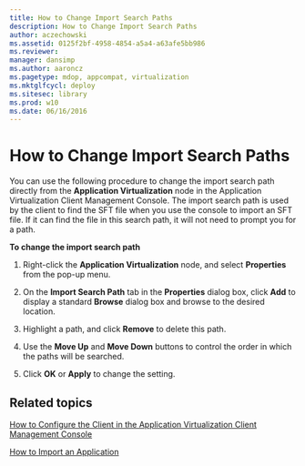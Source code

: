 ```yaml
---
title: How to Change Import Search Paths
description: How to Change Import Search Paths
author: aczechowski
ms.assetid: 0125f2bf-4958-4854-a5a4-a63afe5bb986
ms.reviewer: 
manager: dansimp
ms.author: aaroncz
ms.pagetype: mdop, appcompat, virtualization
ms.mktglfcycl: deploy
ms.sitesec: library
ms.prod: w10
ms.date: 06/16/2016
---
```



# How to Change Import Search Paths


You can use the following procedure to change the import search path directly from the **Application Virtualization** node in the Application Virtualization Client Management Console. The import search path is used by the client to find the SFT file when you use the console to import an SFT file. If it can find the file in this search path, it will not need to prompt you for a path.

**To change the import search path**

1.  Right-click the **Application Virtualization** node, and select **Properties** from the pop-up menu.

2.  On the **Import Search Path** tab in the **Properties** dialog box, click **Add** to display a standard **Browse** dialog box and browse to the desired location.

3.  Highlight a path, and click **Remove** to delete this path.

4.  Use the **Move Up** and **Move Down** buttons to control the order in which the paths will be searched.

5.  Click **OK** or **Apply** to change the setting.

## Related topics


[How to Configure the Client in the Application Virtualization Client Management Console](how-to-configure-the-client-in-the-application-virtualization-client-management-console.md)

[How to Import an Application](how-to-import-an-application.md)

 

 






